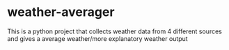 # weather-averager
This is a python project that collects weather data from 4 different sources and gives a average weather/more explanatory weather output
